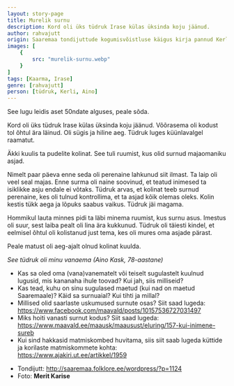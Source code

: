 ```yaml
---
layout: story-page
title: Murelik surnu
description: Kord oli üks tüdruk Irase külas üksinda koju jäänud.
author: rahvajutt
origin: Saaremaa tondijuttude kogumisvõistluse käigus kirja pannud Kerli Aksalu.
images: [
    {
        src: "murelik-surnu.webp"
    }
]
tags: [Kaarma, Irase]
genre: [rahvajutt]
person: [tüdruk, Kerli, Aino]
---
```


<!-- # {{$doc.title}} -->

See lugu leidis aset 50ndate alguses, peale sõda.

Kord oli üks tüdruk Irase külas üksinda koju jäänud. Võõrasema oli kodust tol õhtul ära läinud. Oli sügis ja hiline aeg. Tüdruk luges küünlavalgel raamatut.

Äkki kuulis ta pudelite kolinat. See tuli ruumist, kus olid surnud majaomaniku asjad.

Nimelt paar päeva enne seda oli perenaine lahkunud siit ilmast. Ta laip oli veel seal majas. Enne surma oli naine soovinud, et teatud inimesed ta isiklikke asju endale ei võtaks. Tüdruk arvas, et kolinat teeb surnud perenaine, kes oli tulnud kontrollima, et ta asjad kõik olemas oleks. Kolin kestis tükk aega ja lõpuks saabus vaikus. Tüdruk jäi magama.

Hommikul lauta minnes pidi ta läbi minema ruumist, kus surnu asus. Imestus oli suur, sest laiba pealt oli lina ära kukkunud. Tüdruk oli täiesti kindel, et eelmisel õhtul oli kolistanud just tema, kes oli mures oma asjade pärast.

Peale matust oli aeg-ajalt olnud kolinat kuulda.

*See tüdruk oli minu vanaema (Aino Kask, 78-aastane)*


<story-author :author="author" :origin="origin"></story-author>
<!-- <story-dictionary :terms="dictionary"></story-dictionary> -->

<details-wrapper summary="Mõtlemiseks ja arutlemiseks">

- Kas sa oled oma (vana)vanematelt või teiselt sugulastelt kuulnud lugusid, mis kananaha ihule toovad? Kui jah, siis milliseid?
- Kas tead, kuhu on sinu sugulased maetud (kui nad on maetud Saaremaale)? Käid sa surnuaial? Kui tihti ja millal?
- Millised olid saarlaste uskumused surnute osas? Siit saad lugeda: https://www.facebook.com/maavald/posts/10157536727031497
- Miks hoiti vanasti surnut kodus? Siit saad lugeda: https://www.maavald.ee/maausk/maausust/eluring/157-kui-inimene-sureb
- Kui sind hakkasid matmiskombed huvitama, siis siit saab lugeda küttide ja korilaste matmiskommete kohta: https://www.ajakiri.ut.ee/artikkel/1959

</details-wrapper>



<details-wrapper summary="Allikad" class="text-sm" icon="icon-park-outline:document-folder">

- Tondijutt: http://saaremaa.folklore.ee/wordpress/?p=1124
- Foto: **Merit Karise**

</details-wrapper>
